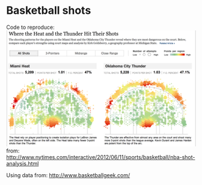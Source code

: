 # Basketball shots

Code to reproduce: 
![shot image](basketball-shots.png?raw=true)
from: http://www.nytimes.com/interactive/2012/06/11/sports/basketball/nba-shot-analysis.html

Using data from: http://www.basketballgeek.com/
